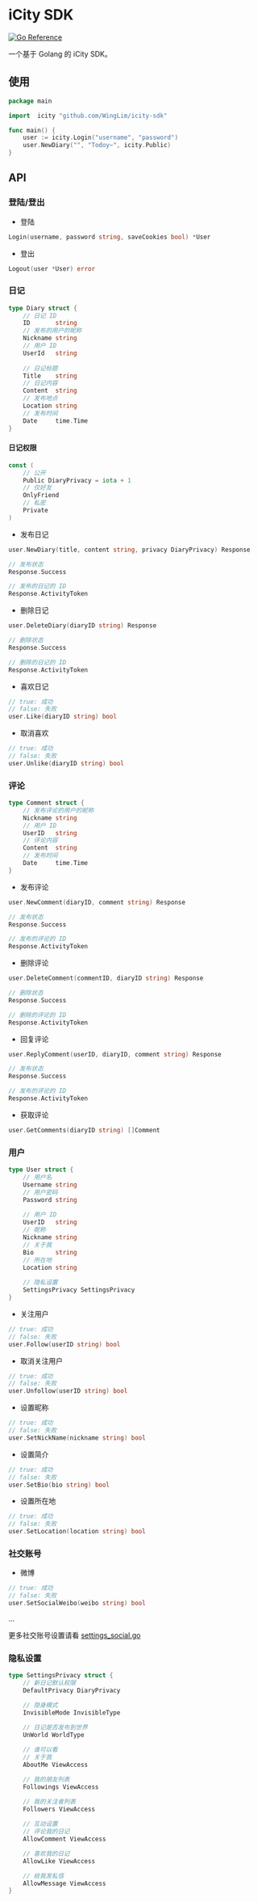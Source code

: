 # iCity SDK

[![Go Reference](https://pkg.go.dev/badge/github.com/WingLim/icity-sdk.svg)](https://pkg.go.dev/github.com/WingLim/icity-sdk)

一个基于 Golang 的 iCity SDK。

## 使用

```go
package main

import  icity "github.com/WingLim/icity-sdk"

func main() {
	user := icity.Login("username", "password")
	user.NewDiary("", "Todoy~", icity.Public)
}
```

## API

### 登陆/登出
- 登陆
```go
Login(username, password string, saveCookies bool) *User
```

- 登出
```go
Logout(user *User) error
```

### 日记

```go
type Diary struct {
	// 日记 ID
	ID       string 
	// 发布的用户的昵称
	Nickname string 
	// 用户 ID
	UserId   string
	
	// 日记标题
	Title    string 
	// 日记内容
	Content  string 
	// 发布地点
	Location string 
	// 发布时间
	Date     time.Time
}
```

#### 日记权限
```go
const (
    // 公开
    Public DiaryPrivacy = iota + 1
    // 仅好友
    OnlyFriend
    // 私密
    Private
)
```

- 发布日记
```go
user.NewDiary(title, content string, privacy DiaryPrivacy) Response

// 发布状态
Response.Success

// 发布的日记的 ID
Response.ActivityToken
```

- 删除日记
```go
user.DeleteDiary(diaryID string) Response

// 删除状态
Response.Success

// 删除的日记的 ID
Response.ActivityToken
```

- 喜欢日记
```go
// true: 成功
// false: 失败
user.Like(diaryID string) bool
```

- 取消喜欢
```go
// true: 成功
// false: 失败 
user.Unlike(diaryID string) bool
```

### 评论

```go
type Comment struct {
	// 发布评论的用户的昵称
	Nickname string
	// 用户 ID
	UserID   string
	// 评论内容
	Content  string 
	// 发布时间
	Date     time.Time
}
```

- 发布评论
```go
user.NewComment(diaryID, comment string) Response

// 发布状态
Response.Success

// 发布的评论的 ID
Response.ActivityToken
```

- 删除评论
```go
user.DeleteComment(commentID, diaryID string) Response

// 删除状态
Response.Success

// 删除的评论的 ID
Response.ActivityToken
```

- 回复评论
```go
user.ReplyComment(userID, diaryID, comment string) Response

// 发布状态
Response.Success

// 发布的评论的 ID
Response.ActivityToken
```

- 获取评论
```go
user.GetComments(diaryID string) []Comment
```

### 用户
```go
type User struct {
	// 用户名
	Username string
	// 用户密码
	Password string
	
	// 用户 ID
	UserID   string
	// 昵称
	Nickname string
	// 关于我
	Bio      string
	// 所在地
	Location string
    
	// 隐私设置
	SettingsPrivacy SettingsPrivacy
}
```

- 关注用户
```go
// true: 成功
// false: 失败 
user.Follow(userID string) bool
```

- 取消关注用户
```go
// true: 成功
// false: 失败 
user.Unfollow(userID string) bool
```

- 设置昵称
```go
// true: 成功
// false: 失败 
user.SetNickName(nickname string) bool
```

- 设置简介
```go
// true: 成功
// false: 失败 
user.SetBio(bio string) bool
```

- 设置所在地
```go
// true: 成功
// false: 失败 
user.SetLocation(location string) bool
```

### 社交账号
- 微博
```go
// true: 成功
// false: 失败 
user.SetSocialWeibo(weibo string) bool
```
...

更多社交账号设置请看 [settings_social.go](https://github.com/WingLim/icity-sdk/blob/main/settings_social.go)

### 隐私设置

```go
type SettingsPrivacy struct {
	// 新日记默认权限
	DefaultPrivacy DiaryPrivacy

	// 隐身模式
	InvisibleMode InvisibleType

	// 日记是否发布到世界
	UnWorld WorldType
    
	// 谁可以看
	// 关于我
	AboutMe ViewAccess

	// 我的朋友列表
	Followings ViewAccess

	// 我的关注者列表
	Followers ViewAccess
    
	// 互动设置
	// 评论我的日记
	AllowComment ViewAccess

	// 喜欢我的日记
	AllowLike ViewAccess

	// 给我发私信
	AllowMessage ViewAccess
}
```
